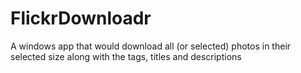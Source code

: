 FlickrDownloadr
===============

A windows app that would download all (or selected) photos in their selected size along with the tags, titles and descriptions